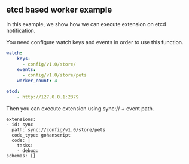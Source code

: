 etcd based worker example
--------------------------

In this example, we show how we can
execute extension on etcd notification.

You need configure watch keys and events in order to use this function.

``` yaml
watch:
    keys:
      - config/v1.0/store/
    events:
      - config/v1.0/store/pets
    worker_count: 4

etcd:
    - http://127.0.0.1:2379
```

Then you can execute extension using sync:// + event path.

```
extensions:
- id: sync
  path: sync://config/v1.0/store/pets
  code_type: gohanscript
  code: |
    tasks:
    - debug:
schemas: []
```